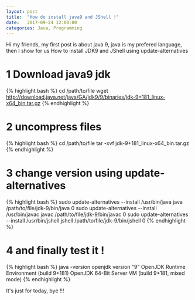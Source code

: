 ```yaml
---
layout: post
title:  "How do install java9 and JShell !"
date:   2017-09-24 12:00:00
categories: Java, Programming
---
```


Hi my friends, my first post is about java 9, java is my prefered language, then I show for us How to install JDK9 and JShell using update-alternatives

# 1 Download java9 jdk
{% highlight bash %}
cd /path/to/file
wget http://download.java.net/java/GA/jdk9/9/binaries/jdk-9+181_linux-x64_bin.tar.gz
{% endhighlight %}

# 2 uncompress files
{% highlight bash %}
cd /path/to/file
tar -xvf jdk-9+181_linux-x64_bin.tar.gz
{% endhighlight %}

# 3 change version using update-alternatives
{% highlight bash %}
sudo update-alternatives --install /usr/bin/java java /path/to/file/jdk-9/bin/java 0
sudo update-alternatives --install /usr/bin/javac javac /path/to/file/jdk-9/bin/javac 0
sudo update-alternatives --install /usr/bin/jshell jshell /path/to/file/jdk-9/bin/jshell 0
{% endhighlight %}

# 4 and finally test it !
{% highlight bash %}
java -version
openjdk version "9"
OpenJDK Runtime Environment (build 9+181)
OpenJDK 64-Bit Server VM (build 9+181, mixed mode)
{% endhighlight %}

It's just for today, bye !!!